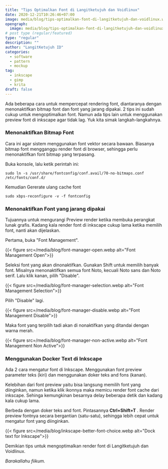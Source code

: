 ```yaml
---
title: "Tips Optimalkan Font di Langitketujuh dan Voidlinux"
date: 2020-12-21T10:26:46+07:00
image: media/blog/tips-optimalkan-font-di-langitketujuh-dan-voidlinux.webp
opengraph:
  image: media/blog/tips-optimalkan-font-di-langitketujuh-dan-voidlinux.webp
# post type (regular/featured)
type: "regular"
description: ""
author: "LangitKetujuh ID"
categories:
  - software
  - pattern
  - mockup
tag:
  - inkscape
  - gimp
  - krita
draft: false
---
```


Ada beberapa cara untuk mempercepat rendering font, diantaranya dengan menonaktifkan bitmap font dan font yang jarang dipakai. 2 tips ini sudah cukup untuk mengoptimalkan font. Namun ada tips lain untuk menggunakan preview font di inkscape agar tidak lag. Yuk kita simak langkah-langkahnya.

### Menonaktifkan Bitmap Font

Cara ini agar sistem menggunakan font vektor secara bawaan. Biasanya bitmap font mengganggu render font di browser, sehingga perlu menonaktifkan font bitmap yang terpasang.

Buka konsole, lalu ketik perintah ini:

```
sudo ln -s /usr/share/fontconfig/conf.avail/70-no-bitmaps.conf /etc/fonts/conf.d/
```
Kemudian Gererate ulang cache font

```
sudo xbps-reconfigure -v -f fontconfig
```

### Menonaktifkan Font yang jarang dipakai

Tujuannya untuk mengurangi Preview render ketika membuka perangkat lunak grafis. Kadang kala render font di inkscape cukup lama ketika memilih font, nanti akan dijelaskan.

Pertama, buka "Font Management".

{{< figure src=/media/blog/font-manager-open.webp alt="Font Management Open">}}

Seleksi font yang akan dinonaktifkan. Gunakan Shift untuk memilih banyak font. Misalnya menonaktifkan semua font Noto, kecuali Noto sans dan Noto serif. Lalu klik kanan, pilih "Disable".

{{< figure src=/media/blog/font-manager-selection.webp alt="Font Management Selection">}}

Pilih "Disable" lagi.

{{< figure src=/media/blog/font-manager-disable.webp alt="Font Management Disable">}}

Maka font yang terpilih tadi akan di nonaktifkan yang ditandai dengan warna merah.

{{< figure src=/media/blog/font-manager-non-active.webp alt="Font Management Non Active">}}

### Menggunakan Docker Text di Inkscape

Ada 2 cara mengatur font di Inkscape. Menggunakan font preview parameter teks (kiri) dan menggunakan doker teks and fons (kanan).

Kelebihan dari font preview yaitu bisa langsung memilih font yang diinginkan, namun ketika klik ikonnya maka memicu render font cache dari inkscape. Sehinga kemungkinan besarnya delay beberapa detik dan kadang kala cukup lama.

Berbeda dengan doker teks and font. Pintasannya **Ctrl+Shift+T** . Render preview fontnya secara bergantian (satu-satu), sehingga lebih cepat untuk mengatur font yang diinginkan.

{{< figure src=/media/blog/inkscape-better-font-choice.webp alt="Dock text for Inkscape">}}

Demikian tips untuk mengoptimalkan render font di Langitketujuh dan Voidlinux.

_Barakallahu fiikum._
